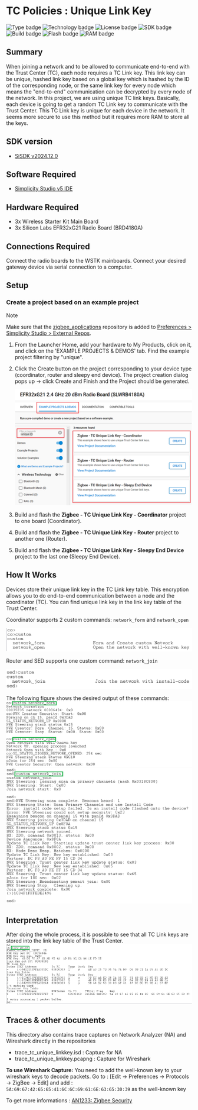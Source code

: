 # TC Policies : Unique Link Key #
![Type badge](https://img.shields.io/badge/Type-Virtual%20Application-green)
![Technology badge](https://img.shields.io/badge/Technology-Zigbee-green)
![License badge](https://img.shields.io/badge/License-Zlib-green)
![SDK badge](https://img.shields.io/badge/SDK-v2024.12.0-green)
![Build badge](https://img.shields.io/badge/Build-passing-green)
![Flash badge](https://img.shields.io/badge/Flash-237.65%20KB-blue)
![RAM badge](https://img.shields.io/badge/RAM-15.2%20KB-blue)

## Summary ##

When joining a network and to be allowed to communicate end-to-end with the Trust Center (TC), each node requires a TC Link key. This link key can be unique, hashed link key based on a global key which is hashed by the ID of the corresponding node, or the same link key for every node which means the "end-to-end" communication can be decrypted by every node of the network.
In this project, we are using unique TC link keys. Basically, each device is going to get a random TC Link key to communicate with the Trust Center. This TC Link key is unique for each device in the network. It seems more secure to use this method but it requires more RAM to store all the keys.

## SDK version ##

- [SiSDK v2024.12.0](https://github.com/SiliconLabs/simplicity_sdk/releases/tag/v2024.12.0)

## Software Required ##

- [Simplicity Studio v5 IDE](https://www.silabs.com/developers/simplicity-studio)

## Hardware Required ##

- 3x Wireless Starter Kit Main Board
- 3x Silicon Labs EFR32xG21 Radio Board (BRD4180A)

## Connections Required ##

Connect the radio boards to the WSTK mainboards. Connect your desired gateway device via serial connection to a computer.

## Setup ##

### Create a project based on an example project ###

> [!NOTE]
> Make sure that the [zigbee_applications](https://github.com/SiliconLabs/zigbee_applications) repository is added to [Preferences > Simplicity Studio > External Repos](https://docs.silabs.com/simplicity-studio-5-users-guide/latest/ss-5-users-guide-about-the-launcher/welcome-and-device-tabs).

1. From the Launcher Home, add your hardware to My Products, click on it, and click on the 'EXAMPLE PROJECTS & DEMOS' tab. Find the example project filtering by "unique".

2. Click the Create button on the project corresponding to your device type (coordinator, router and sleepy end device). The project creation dialog pops up -> click Create and Finish and the Project should be generated.

    ![create_project](image/create_example.png)

3. Build and flash the **Zigbee - TC Unique Link Key - Coordinator** project to one board (Coordinator).

4. Build and flash the **Zigbee - TC Unique Link Key - Router** project to another one (Router).

5. Build and flash the **Zigbee - TC Unique Link Key - Sleepy End Device** project to the last one (Sleepy End Device).

## How It Works ##

Devices store their unique link key in the TC Link key table. This encryption allows you to do end-to-end communication between a node and the coordinator (TC). You can find unique link key in the link key table of the Trust Center.

Coordinator supports 2 custom commands: `network_form` and `network_open`

![command_co](image/command_co.png)

Router and SED supports one custom command: `network_join`

![command_sed](image/command_sed.png)

The following figure shows the desired output of these commands:
![form_and_open](image/form_and_open.png)
![join](image/join.png)

## Interpretation ##

After doing the whole process, it is possible to see that all TC Link keys are stored into the link key table of the Trust Center.
    ![keys_print](image/keys_print.png)

## Traces & other documents ##

This directory also contains trace captures on Network Analyzer (NA) and Wireshark directly in the repositories

- trace_tc_unique_linkkey.isd : Capture for NA
- trace_tc_unique_linkkey.pcapng : Capture for Wireshark

**To use Wireshark Capture:** You need to add the well-known key to your wireshark keys to decode packets.
Go to : [Edit -> Preferences -> Protocols -> ZigBee -> Edit] and add : `5A:69:67:42:65:65:41:6C:6C:69:61:6E:63:65:30:39` as the well-known key

To get more informations : [AN1233: Zigbee Security](https://www.silabs.com/documents/public/application-notes/an1233-zigbee-security.pdf)
